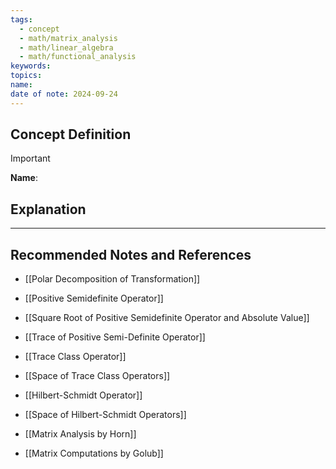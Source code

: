 ```yaml
---
tags:
  - concept
  - math/matrix_analysis
  - math/linear_algebra
  - math/functional_analysis
keywords: 
topics: 
name: 
date of note: 2024-09-24
---
```


## Concept Definition

>[!important]
>**Name**: 



## Explanation





-----------
##  Recommended Notes and References


- [[Polar Decomposition of Transformation]]
- [[Positive Semidefinite Operator]]
- [[Square Root of Positive Semidefinite Operator and Absolute Value]]
- [[Trace of Positive Semi-Definite Operator]]
- [[Trace Class Operator]]
- [[Space of Trace Class Operators]]
- [[Hilbert-Schmidt Operator]]
- [[Space of Hilbert-Schmidt Operators]]


- [[Matrix Analysis by Horn]]
- [[Matrix Computations by Golub]]
